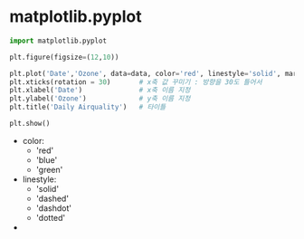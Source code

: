 # matplotlib.pyplot


```python
import matplotlib.pyplot

plt.figure(figsize=(12,10))

plt.plot('Date','Ozone', data=data, color='red', linestyle='solid', marker='o')
plt.xticks(rotation = 30)       # x축 값 꾸미기 : 방향을 30도 틀어서
plt.xlabel('Date')              # x축 이름 지정
plt.ylabel('Ozone')             # y축 이름 지정
plt.title('Daily Airquality')   # 타이틀

plt.show()
```
- color: 
	- 'red'
	- 'blue'
	- 'green'
- linestyle: 
	- 'solid'
	- 'dashed'
	- 'dashdot'
	- 'dotted'
- 